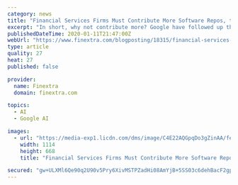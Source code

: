 ```yaml
---
category: news
title: "Financial Services Firms Must Contribute More Software Repos, to Retain Staff and Stay Relevant"
excerpt: "In short, why not contribute more? Google have followed up their deep learning package Tensorflow with TensorFlow Quant Finance. I repeat, that's Google doing that, not one of their Investment Bank counterparts though some good quant libraries are available in Github. Pythonista legend Wes McKinney was asked the following question at a recent ..."
publishedDateTime: 2020-01-11T21:47:00Z
webUrl: "https://www.finextra.com/blogposting/18315/financial-services-firms-must-contribute-more-software-repos-to-retain-staff-and-stay-relevant"
type: article
quality: 27
heat: 27
published: false

provider:
  name: Finextra
  domain: finextra.com

topics:
  - AI
  - Google AI

images:
  - url: "https://media-exp1.licdn.com/dms/image/C4E22AQGpqDo3gZinAA/feedshare-shrink_1280/0?e=1581552000&v=beta&t=IblqEzrxBOA6Cw-Ap5FQR_zwc3e_o2cTuzyha0g-dnc"
    width: 1114
    height: 668
    title: "Financial Services Firms Must Contribute More Software Repos, to Retain Staff and Stay Relevant"

secured: "gw+ULXMl6Qe90q2U90v5Pry6XivMSTPZadHi08AmYjB+5SS03c6dehBacF2gpqjI7iYXqxvQN/fmXZGYDBNJCZxklDEjXvByWHQAtrm4332HJASpz9oNkW8TieKUOH7iFfE5mCW9JyXCSfd2NbLPFV2vMr36oszXrSLzSjF1CcNtuQ/W+alSEoXlP4vGHjUqoQoddDFzXtCgIRUSDhW/BRcEg+oDZt+yIulUspcVZj700WXfKaLKoK4bR+N0u8DNvXOHwkS5Hhoe01aBMQnVtS7W+hpr0wPRQhgg0CZ/8P9cHy/DN4a/73p1uI87+k8rQNl/AA5VGYU5PXDIGjdLkKNH7wdb/nvNCfKNE6YwICQGeI+V/q941zZdSPW4NbWwAsC9h5npBqKtochGeb8ZVUu+LIKTf4Xe0ff3nQR5QD/BTKOfBQMmyexfpci94SUmLgaX1ucEAyCXIsKpPxqJ5w==;PHqv87sZZvxwWa0obckSAw=="
---
```


